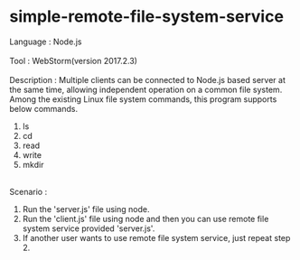 # simple-remote-file-system-service

Language    : Node.js<br><br>
Tool        : WebStorm(version 2017.2.3)<br><br>
Description : Multiple clients can be connected to Node.js based server at the same time, allowing independent operation on a common file system. Among the existing Linux file system commands, this program supports below commands.
1. ls
2. cd
3. read
4. write
5. mkdir

<br>Scenario    :
1. Run the 'server.js' file using node.
2. Run the 'client.js' file using node and then you can use remote file system service provided 'server.js'.
3. If another user wants to use remote file system service, just repeat step 2.
